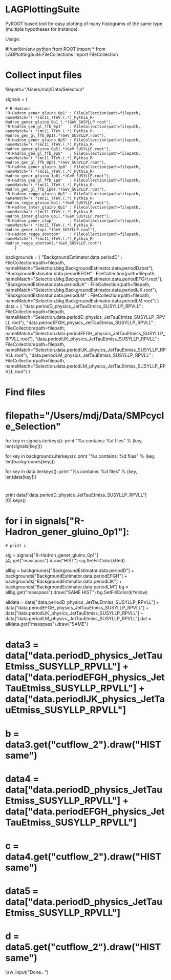 LAGPlottingSuite
================

PyROOT based tool for easy plotting of many histograms of the same type (multiple hypotheses for instance).


Usage:

#!/usr/bin/env python
from ROOT import *
from LAGPlottingSuite.FileCollections import FileCollection

# Collect input files
filepath="/Users/mdj/Data/Selection"

signals = {

    # R-Hadrons
    "R-Hadron_gener_gluino_0p1" : FileCollection(path=filepath, nameMatch="(.*)mc11_7TeV.(.*)_Pythia_R-Hadron_gener_gluino_0p1_(.*)GeV_SUSYLLP.root"),
    "R-Hadron_gen_gl_ffb_0p1"   : FileCollection(path=filepath, nameMatch="(.*)mc11_7TeV.(.*)_Pythia_R-Hadron_gen_gl_ffb_0p1(.*)GeV_SUSYLLP.root"),
    "R-Hadron_gener_gluino_0p5" : FileCollection(path=filepath, nameMatch="(.*)mc11_7TeV.(.*)_Pythia_R-Hadron_gener_gluino_0p5(.*)GeV_SUSYLLP.root"),
    "R-Hadron_gen_gl_ffb_0p5"   : FileCollection(path=filepath, nameMatch="(.*)mc11_7TeV.(.*)_Pythia_R-Hadron_gen_gl_ffb_0p5(.*)GeV_SUSYLLP.root"),
    "R-Hadron_gener_gluino_1p0" : FileCollection(path=filepath, nameMatch="(.*)mc11_7TeV.(.*)_Pythia_R-Hadron_gener_gluino_1p0(.*)GeV_SUSYLLP.root"),
    "R-Hadron_gen_gl_ffb_1p0"   : FileCollection(path=filepath, nameMatch="(.*)mc11_7TeV.(.*)_Pythia_R-Hadron_gen_gl_ffb_1p0(.*)GeV_SUSYLLP.root"),            
    "R-Hadron_regge_gluino_0p1" : FileCollection(path=filepath, nameMatch="(.*)mc11_7TeV.(.*)_Pythia_R-Hadron_regge_gluino_0p1(.*)GeV_SUSYLLP.root"),
    "R-Hadron_inter_gluino_0p1" : FileCollection(path=filepath, nameMatch="(.*)mc11_7TeV.(.*)_Pythia_R-Hadron_inter_gluino_0p1(.*)GeV_SUSYLLP.root"),
    "R-Hadron_gener_stop"       : FileCollection(path=filepath, nameMatch="(.*)mc11_7TeV.(.*)_Pythia_R-Hadron_gener_stop(.*)GeV_SUSYLLP.root"),
    "R-Hadron_regge_sbottom"    : FileCollection(path=filepath, nameMatch="(.*)mc11_7TeV.(.*)_Pythia_R-Hadron_regge_sbottom(.*)GeV_SUSYLLP.root")
        }
backgrounds = {
    "BackgroundEstimator.data.periodD"      : FileCollection(path=filepath, nameMatch="Selection.bkg.BackgroundEstimator.data.periodD.root"),
    "BackgroundEstimator.data.periodEFGH"   : FileCollection(path=filepath, nameMatch="Selection.bkg.BackgroundEstimator.data.periodEFGH.root"),
    "BackgroundEstimator.data.periodIJK"    : FileCollection(path=filepath, nameMatch="Selection.bkg.BackgroundEstimator.data.periodIJK.root"),
    "BackgroundEstimator.data.periodLM"     : FileCollection(path=filepath, nameMatch="Selection.bkg.BackgroundEstimator.data.periodLM.root")
}
data = {
    "data.periodD_physics_JetTauEtmiss_SUSYLLP_RPVLL"       : FileCollection(path=filepath, nameMatch="Selection.data.periodD_physics_JetTauEtmiss_SUSYLLP_RPVLL.root"),
    "data.periodEFGH_physics_JetTauEtmiss_SUSYLLP_RPVLL"    : FileCollection(path=filepath, nameMatch="Selection.data.periodEFGH_physics_JetTauEtmiss_SUSYLLP_RPVLL.root"),
    "data.periodIJK_physics_JetTauEtmiss_SUSYLLP_RPVLL"     : FileCollection(path=filepath, nameMatch="Selection.data.periodIJK_physics_JetTauEtmiss_SUSYLLP_RPVLL.root"),
    "data.periodLM_physics_JetTauEtmiss_SUSYLLP_RPVLL"      : FileCollection(path=filepath, nameMatch="Selection.data.periodLM_physics_JetTauEtmiss_SUSYLLP_RPVLL.root")
}

# Find files
# filepath="/Users/mdj/Data/SMPcycle_Selection"



for key in signals.iterkeys():
    print "%s contains: %d files" % (key, len(signals[key]))
    
for key in backgrounds.iterkeys():
    print "%s contains: %d files" % (key, len(backgrounds[key]))
    
for key in data.iterkeys():
    print "%s contains: %d files" % (key, len(data[key]))
#     
    
print data["data.periodD_physics_JetTauEtmiss_SUSYLLP_RPVLL"][0].keys()

# for i in signals["R-Hadron_gener_gluino_0p1"]:
    # print i


sig = signals["R-Hadron_gener_gluino_0p1"][4].get("masspass").draw("HIST")
sig.SetFillColor(kRed)

allbg = backgrounds["BackgroundEstimator.data.periodD"] + backgrounds["BackgroundEstimator.data.periodEFGH"] + backgrounds["BackgroundEstimator.data.periodIJK"] + backgrounds["BackgroundEstimator.data.periodLM"]
bg = allbg.get("masspass").draw("SAME HIST")
bg.SetFillColor(kYellow)

alldata = data["data.periodD_physics_JetTauEtmiss_SUSYLLP_RPVLL"] + data["data.periodEFGH_physics_JetTauEtmiss_SUSYLLP_RPVLL"] + data["data.periodIJK_physics_JetTauEtmiss_SUSYLLP_RPVLL"] + data["data.periodLM_physics_JetTauEtmiss_SUSYLLP_RPVLL"]
dat = alldata.get("masspass").draw("SAME")



# data3 = data["data.periodD_physics_JetTauEtmiss_SUSYLLP_RPVLL"] + data["data.periodEFGH_physics_JetTauEtmiss_SUSYLLP_RPVLL"] + data["data.periodIJK_physics_JetTauEtmiss_SUSYLLP_RPVLL"] 
# b =  data3.get("cutflow_2").draw("HIST same")
# 
# data4 = data["data.periodD_physics_JetTauEtmiss_SUSYLLP_RPVLL"] + data["data.periodEFGH_physics_JetTauEtmiss_SUSYLLP_RPVLL"] 
# c =  data4.get("cutflow_2").draw("HIST same")
# 
# data5 = data["data.periodD_physics_JetTauEtmiss_SUSYLLP_RPVLL"] 
# d =  data5.get("cutflow_2").draw("HIST same")

 
raw_input("Done.. ")